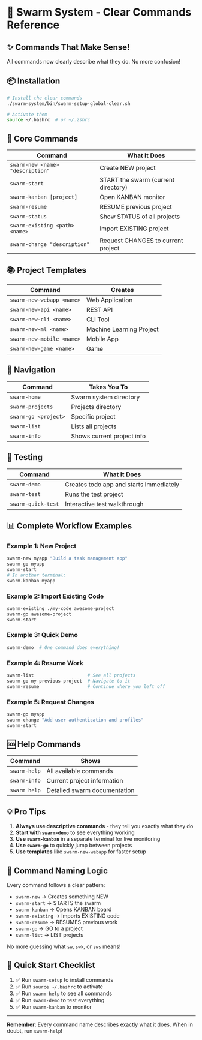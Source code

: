 # 🎯 Swarm System - Clear Commands Reference

## ✨ Commands That Make Sense!

All commands now clearly describe what they do. No more confusion!

## 📦 Installation

```bash
# Install the clear commands
./swarm-system/bin/swarm-setup-global-clear.sh

# Activate them
source ~/.bashrc  # or ~/.zshrc
```

## 🚀 Core Commands

| Command | What It Does |
|---------|-------------|
| `swarm-new <name> "description"` | Create NEW project |
| `swarm-start` | START the swarm (current directory) |
| `swarm-kanban [project]` | Open KANBAN monitor |
| `swarm-resume` | RESUME previous project |
| `swarm-status` | Show STATUS of all projects |
| `swarm-existing <path> <name>` | Import EXISTING project |
| `swarm-change "description"` | Request CHANGES to current project |

## 📚 Project Templates

| Command | Creates |
|---------|---------|
| `swarm-new-webapp <name>` | Web Application |
| `swarm-new-api <name>` | REST API |
| `swarm-new-cli <name>` | CLI Tool |
| `swarm-new-ml <name>` | Machine Learning Project |
| `swarm-new-mobile <name>` | Mobile App |
| `swarm-new-game <name>` | Game |

## 🧭 Navigation

| Command | Takes You To |
|---------|-------------|
| `swarm-home` | Swarm system directory |
| `swarm-projects` | Projects directory |
| `swarm-go <project>` | Specific project |
| `swarm-list` | Lists all projects |
| `swarm-info` | Shows current project info |

## 🧪 Testing

| Command | What It Does |
|---------|-------------|
| `swarm-demo` | Creates todo app and starts immediately |
| `swarm-test` | Runs the test project |
| `swarm-quick-test` | Interactive test walkthrough |

## 📊 Complete Workflow Examples

### Example 1: New Project
```bash
swarm-new myapp "Build a task management app"
swarm-go myapp
swarm-start
# In another terminal:
swarm-kanban myapp
```

### Example 2: Import Existing Code
```bash
swarm-existing ./my-code awesome-project
swarm-go awesome-project
swarm-start
```

### Example 3: Quick Demo
```bash
swarm-demo  # One command does everything!
```

### Example 4: Resume Work
```bash
swarm-list                    # See all projects
swarm-go my-previous-project  # Navigate to it
swarm-resume                  # Continue where you left off
```

### Example 5: Request Changes
```bash
swarm-go myapp
swarm-change "Add user authentication and profiles"
swarm-start
```

## 🆘 Help Commands

| Command | Shows |
|---------|-------|
| `swarm-help` | All available commands |
| `swarm-info` | Current project information |
| `swarm help` | Detailed swarm documentation |

## 💡 Pro Tips

1. **Always use descriptive commands** - they tell you exactly what they do
2. **Start with `swarm-demo`** to see everything working
3. **Use `swarm-kanban`** in a separate terminal for live monitoring
4. **Use `swarm-go`** to quickly jump between projects
5. **Use templates** like `swarm-new-webapp` for faster setup

## 🎯 Command Naming Logic

Every command follows a clear pattern:
- `swarm-new` → Creates something NEW
- `swarm-start` → STARTS the swarm
- `swarm-kanban` → Opens KANBAN board
- `swarm-existing` → Imports EXISTING code
- `swarm-resume` → RESUMES previous work
- `swarm-go` → GO to a project
- `swarm-list` → LIST projects

No more guessing what `sw`, `swk`, or `sws` means!

## 🚦 Quick Start Checklist

1. ✅ Run `swarm-setup` to install commands
2. ✅ Run `source ~/.bashrc` to activate
3. ✅ Run `swarm-help` to see all commands
4. ✅ Run `swarm-demo` to test everything
5. ✅ Run `swarm-kanban` to monitor

---

**Remember**: Every command name describes exactly what it does. When in doubt, run `swarm-help`!